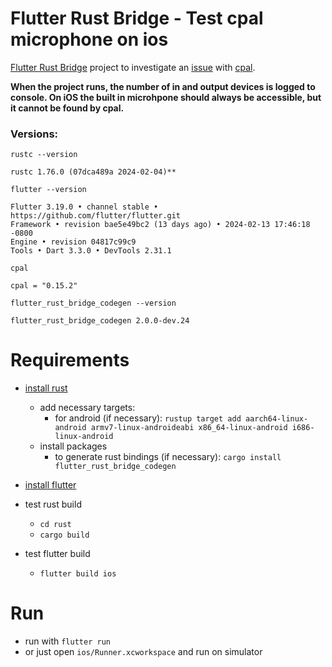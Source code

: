 # Flutter Rust Bridge - Test cpal microphone on ios

[Flutter Rust Bridge](https://github.com/fzyzcjy/flutter_rust_bridge) project to investigate an [issue](https://github.com/RustAudio/cpal/issues/842) with [cpal](https://crates.io/crates/cpal).

**When the project runs, the number of in and output devices is logged to console.
On iOS the built in microhpone should always be accessible, but it cannot be found by cpal.**

### Versions:

`rustc --version` 
```
rustc 1.76.0 (07dca489a 2024-02-04)**
```

`flutter --version`
```
Flutter 3.19.0 • channel stable • https://github.com/flutter/flutter.git
Framework • revision bae5e49bc2 (13 days ago) • 2024-02-13 17:46:18 -0800
Engine • revision 04817c99c9
Tools • Dart 3.3.0 • DevTools 2.31.1
```

`cpal`
```
cpal = "0.15.2"
```

`flutter_rust_bridge_codegen --version`
```
flutter_rust_bridge_codegen 2.0.0-dev.24
```


# Requirements

* [install rust](https://www.rust-lang.org/tools/install)
  * add necessary targets: 
    * for android (if necessary): ```rustup target add aarch64-linux-android armv7-linux-androideabi x86_64-linux-android i686-linux-android```
  * install packages
    * to generate rust bindings (if necessary): ```cargo install flutter_rust_bridge_codegen```
* [install flutter](https://docs.flutter.dev/get-started/install/macos)

* test rust build
  * `cd rust`
  * `cargo build`
* test flutter build
  * `flutter build ios`


# Run

* run with `flutter run`
* or just open `ios/Runner.xcworkspace` and run on simulator
